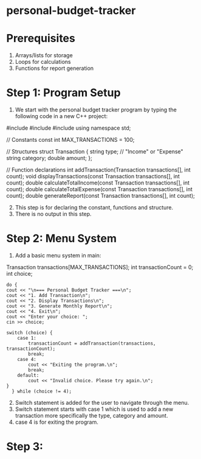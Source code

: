 # personal-budget-tracker

# Prerequisites
1. Arrays/lists for storage
2. Loops for calculations
3. Functions for report generation

# Step 1: Program Setup
1. We start with the personal budget tracker program by typing the following code in a new C++ project:
   
#include <iostream>
#include <string>
#include <iomanip>
using namespace std;

// Constants
const int MAX_TRANSACTIONS = 100;

// Structures
struct Transaction {
    string type; // "Income" or "Expense"
    string category;
    double amount;
};

// Function declarations
int addTransaction(Transaction transactions[], int count);
void displayTransactions(const Transaction transactions[], int count);
double calculateTotalIncome(const Transaction transactions[], int count);
double calculateTotalExpense(const Transaction transactions[], int count);
double generateReport(const Transaction transactions[], int count);

2. This step is for declaring the constant, functions and structure.
3. There is no output in this step.

# Step 2: Menu System
1. Add a basic menu system in main:

Transaction transactions[MAX_TRANSACTIONS];
int transactionCount = 0;
int choice;

    do {
    cout << "\n=== Personal Budget Tracker ===\n";
    cout << "1. Add Transaction\n";
    cout << "2. Display Transactions\n";
    cout << "3. Generate Monthly Report\n";
    cout << "4. Exit\n";
    cout << "Enter your choice: ";
    cin >> choice;

    switch (choice) {
        case 1:
            transactionCount = addTransaction(transactions, transactionCount);
            break;
        case 4:
            cout << "Exiting the program.\n";
            break;
        default:
            cout << "Invalid choice. Please try again.\n";
    }
      } while (choice != 4);

2. Switch statement is added for the user to navigate through the menu.
3. Switch statement starts with case 1 which is used to add a new transaction more specifically the type, category and amount.
4. case 4 is for exiting the program.

# Step 3: 
